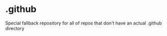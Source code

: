 # .github
Special fallback repository for all of repos that don't have an actual .github directory 
